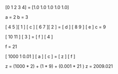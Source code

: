 [0 1 2 3 4] = [1.0 1.0 1.0 1.0 1.0]

a = 2
b = 3

[ 4 5 ][ 1 ]   [ c ]
[ 6 7 ][ 2 ] = [ d ]
[ 8 9 ]        [ e ]
c = 9 

[ 10 11 ] [ 3 ] = [ f ]
          [ 4 ]

f = 21


[ 1000 1 0.01 ] [ a ]
                [ c ] = [ z ]
                [ f ]


z = (1000 * 2)  + (1 * 9) + (0.001 * 21 )
z = 2009.021
